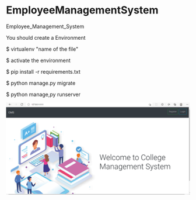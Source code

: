 # EmployeeManagementSystem
Employee_Management_System

You should create a Environment

$ virtualenv "name of the file"

$ activate the environment

$ pip install -r requirements.txt 

$ python manage.py migrate

$ python manage,py runserver



![HomePage](static/images/homepage.PNG)



























